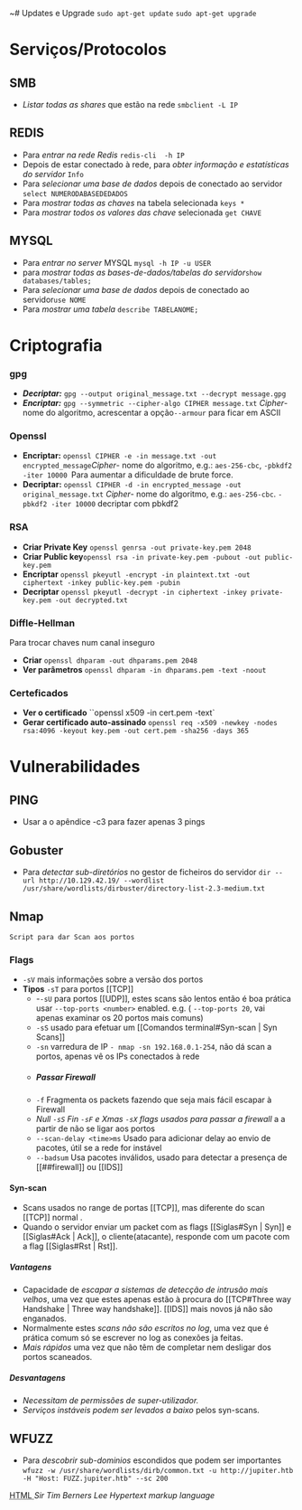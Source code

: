 ~# Updates e Upgrade
 `sudo apt-get update`
 `sudo apt-get upgrade`

# Serviços/Protocolos

## SMB
- *Listar todas as shares* que estão na rede `smbclient -L IP`

## REDIS
- Para *entrar na rede Redis*  `redis-cli  -h IP`
- Depois de estar conectado à rede,  para *obter informação e estatísticas do servidor* `Info`
- Para *selecionar uma base de dados* depois de conectado ao servidor `select NUMERODABASEDEDADOS`
- Para *mostrar todas as chaves* na tabela selecionada `keys *`
- Para *mostrar todos os valores das chave* selecionada `get CHAVE`

## MYSQL
- Para *entrar no server* MYSQL `mysql -h IP -u USER`
 - para *mostrar todas as bases-de-dados/tabelas do servidor*`show databases/tables;`
 - Para *selecionar uma base de dados* depois de conectado ao servidor`use NOME`
 - Para *mostrar uma tabela* `describe TABELANOME;`
# Criptografia

### gpg
- ***Decriptar:*** `gpg --output original_message.txt --decrypt message.gpg`
- ***Encriptar:***  `gpg --symmetric --cipher-algo CIPHER message.txt` *Cipher*- nome do algoritmo,  acrescentar a opção``--armour`` para ficar em ASCII
### Openssl
- **Encriptar:** `openssl CIPHER -e -in message.txt -out encrypted_message`*Cipher*- nome do algoritmo, e.g.: `aes-256-cbc`, `-pbkdf2 -iter 10000 `Para aumentar a dificuldade de brute force.
- **Decriptar:** `openssl CIPHER -d -in encrypted_message -out original_message.txt` *Cipher*- nome do algoritmo, e.g.: `aes-256-cbc`.  `-pbkdf2 -iter 10000` decriptar com pbkdf2

### RSA
- **Criar Private  Key**  `openssl genrsa -out private-key.pem 2048`
- **Criar Public key**`openssl rsa -in private-key.pem -pubout -out public-key.pem`
- **Encriptar**  `openssl pkeyutl -encrypt -in plaintext.txt -out ciphertext -inkey public-key.pem -pubin`
- **Decriptar** `openssl pkeyutl -decrypt -in ciphertext -inkey private-key.pem -out decrypted.txt`

### Diffle-Hellman
Para trocar chaves num canal inseguro
- **Criar**  `openssl dhparam -out dhparams.pem 2048`
- **Ver parâmetros**  `openssl dhparam -in dhparams.pem -text -noout`

### Certeficados
- **Ver o certificado** ``openssl x509 -in cert.pem -text`
- **Gerar certificado auto-assinado**  `openssl req -x509 -newkey -nodes rsa:4096 -keyout key.pem -out cert.pem -sha256 -days 365` 


# Vulnerabilidades
## PING
- Usar a o apêndice -c3 para fazer apenas 3 pings
## Gobuster
- Para *detectar sub-diretórios* no gestor de ficheiros do servidor `dir --url http://10.129.42.19/ --wordlist /usr/share/wordlists/dirbuster/directory-list-2.3-medium.txt`
## Nmap
`Script para dar Scan aos portos `

### Flags
-  `-sV` mais informações sobre a versão dos portos 
- **Tipos** `-sT` para portos [[TCP]] 
	- -`-sU` para portos [[UDP]], estes scans são lentos então é boa prática usar `--top-ports <number>`  enabled.  e.g. ( `--top-ports 20`,  vai apenas examinar  os 20 portos mais comuns)
	- `-sS` usado para efetuar um [[Comandos terminal#Syn-scan | Syn Scans]] 
	- `-sn` varredura de IP `- nmap -sn 192.168.0.1-254`, não dá scan a portos, apenas vê os IPs conectados à rede
	- ##### Passar Firewall
	- `-f` Fragmenta os packets fazendo que seja mais fácil escapar à Firewall
	- *Null `-sS` Fin `-sF` e Xmas `-sX` flags usados para passar a firewall* a a partir de não se ligar aos portos
	- `--scan-delay <time>ms` Usado para adicionar delay ao envio de pacotes, útil se a rede for instável
	- `--badsum` Usa pacotes inválidos, usado para detectar a presença de [[##firewall]] ou [[IDS]]
#### Syn-scan
- Scans usados no range de portas [[TCP]], mas diferente do scan [[TCP]] normal .
- Quando o servidor enviar um packet com  as flags [[Siglas#Syn | Syn]] e [[Siglas#Ack | Ack]], o cliente(atacante), responde com um  pacote com a flag [[Siglas#Rst | Rst]].

##### Vantagens
- Capacidade de  *escapar a sistemas de detecção de intrusão mais velhos*,  uma vez que estes apenas estão à procura do [[TCP#Three way Handshake | Three way handshake]]. [[IDS]] mais novos já não são enganados.
- Normalmente estes *scans não são escritos no log*, uma vez que é prática comum só se escrever no log as conexões ja feitas.
- *Mais rápidos*  uma vez que não têm de completar nem desligar dos portos scaneados.

##### Desvantagens
- *Necessitam de permissões de super-utilizador.*
- *Serviços instáveis podem ser levados a baixo* pelos  syn-scans.





## WFUZZ
- Para *descobrir sub-dominios* escondidos que podem ser importantes `wfuzz -w /usr/share/wordlists/dirb/common.txt -u http://jupiter.htb -H "Host: FUZZ.jupiter.htb" --sc 200`  

<abbr title="Hpertext Markup Language">  
HTML  
</abbr>  
<cite title="Inventor of HTML">Sir Tim Berners Lee</cite>  
<dfn title="The popular language of the World Wide Web. Commonly abbreviated to HTML">Hypertext markup language</dfn>  
